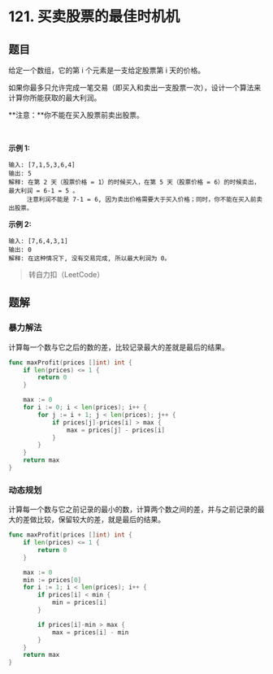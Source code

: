 # 121. 买卖股票的最佳时机机

## 题目
给定一个数组，它的第 i 个元素是一支给定股票第 i 天的价格。

如果你最多只允许完成一笔交易（即买入和卖出一支股票一次），设计一个算法来计算你所能获取的最大利润。

**注意：**你不能在买入股票前卖出股票。

 

**示例 1:**

```
输入: [7,1,5,3,6,4]
输出: 5
解释: 在第 2 天（股票价格 = 1）的时候买入，在第 5 天（股票价格 = 6）的时候卖出，最大利润 = 6-1 = 5 。
     注意利润不能是 7-1 = 6, 因为卖出价格需要大于买入价格；同时，你不能在买入前卖出股票。
```
**示例 2:**

```
输入: [7,6,4,3,1]
输出: 0
解释: 在这种情况下, 没有交易完成, 所以最大利润为 0。
```

> 转自力扣（LeetCode）

## 题解

### 暴力解法
计算每一个数与它之后的数的差，比较记录最大的差就是最后的结果。

```go
func maxProfit(prices []int) int {
	if len(prices) <= 1 {
		return 0
	}

	max := 0
	for i := 0; i < len(prices); i++ {
		for j := i + 1; j < len(prices); j++ {
			if prices[j]-prices[i] > max {
				max = prices[j] - prices[i]
			}
		}
	}
	return max
}
```


### 动态规划
计算每一个数与它之前记录的最小的数，计算两个数之间的差，并与之前记录的最大的差做比较，保留较大的差，就是最后的结果。

```go
func maxProfit(prices []int) int {
	if len(prices) <= 1 {
		return 0
	}

	max := 0
	min := prices[0]
	for i := 1; i < len(prices); i++ {
		if prices[i] < min {
			min = prices[i]
		}

		if prices[i]-min > max {
			max = prices[i] - min
		}
	}
	return max
}
```